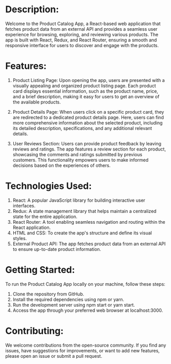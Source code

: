 # Description:
Welcome to the Product Catalog App, a React-based web application that fetches product data from an external API and provides a seamless user experience for browsing, exploring, and reviewing various products. The app is built with React, Redux, and React Router, ensuring a smooth and responsive interface for users to discover and engage with the products.

# Features:

1. Product Listing Page: Upon opening the app, users are presented with a visually appealing and organized product listing page. Each product card displays essential information, such as the product name, price, and a brief description, making it easy for users to get an overview of the available products.

2. Product Details Page: When users click on a specific product card, they are redirected to a dedicated product details page. Here, users can find more comprehensive information about the selected product, including its detailed description, specifications, and any additional relevant details.

3. User Reviews Section: Users can provide product feedback by leaving reviews and ratings. The app features a review section for each product, showcasing the comments and ratings submitted by previous customers. This functionality empowers users to make informed decisions based on the experiences of others.

# Technologies Used:

1. React: A popular JavaScript library for building interactive user interfaces.
2. Redux: A state management library that helps maintain a centralized state for the entire application.
3. React Router: A tool enabling seamless navigation and routing within the React application.
4. HTML and CSS: To create the app's structure and define its visual styles.
5. External Product API: The app fetches product data from an external API to ensure up-to-date product information.

# Getting Started:
To run the Product Catalog App locally on your machine, follow these steps:

1. Clone the repository from GitHub.
2. Install the required dependencies using npm or yarn.
3. Run the development server using npm start or yarn start.
4. Access the app through your preferred web browser at localhost:3000.


# Contributing:
We welcome contributions from the open-source community. If you find any issues, have suggestions for improvements, or want to add new features, please open an issue or submit a pull request.

